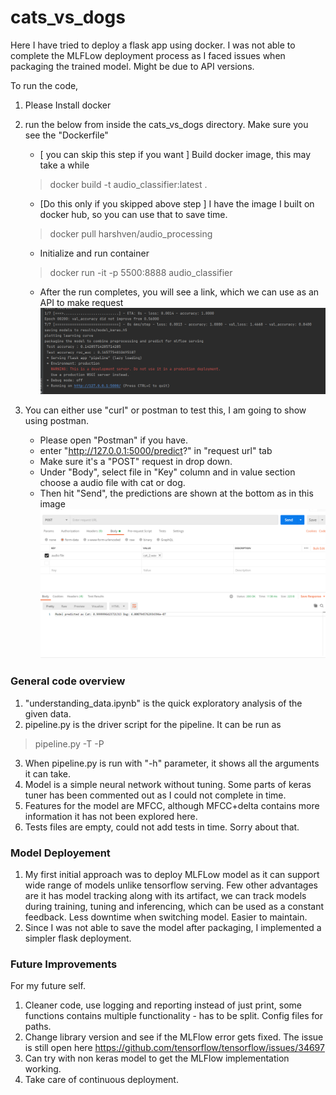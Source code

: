 # cats_vs_dogs
Here I have tried to deploy a flask app using docker. 
I was not able to complete the MLFLow deployment process as I faced issues when packaging the trained model. Might be due to API versions.

To run the code, 
1. Please Install docker
2. run the below from inside the cats_vs_dogs directory. Make sure you see the "Dockerfile"
   * [ you can skip this step if you want ]  Build docker image, this may take a while
   > docker build -t audio_classifier:latest .
   * [Do this only if you skipped above step ] I have the image I built on docker hub, so you can use that to save time.
   > docker pull harshven/audio_processing
   * Initialize and run container 
   >docker run -it -p 5500:8888 audio_classifier
   * After the run completes, you will see a link, which we can use as an API to make request ![img.png](img/img.png)

3. You can either use "curl" or postman to test this, I am going to show using postman. 
    * Please open "Postman" if you have.
    * enter "http://127.0.0.1:5000/predict?"  in "request url" tab
    * Make sure it's a "POST" request in drop down. 
    * Under "Body", select file in "Key" column and in value section choose a audio file with cat or dog.
    * Then hit "Send", the predictions are shown at the bottom as in this image ![img_2.png](img/img_2.png)
    
### General code overview
1. "understanding_data.ipynb" is the quick exploratory analysis of the given data. 
2. pipeline.py is the driver script for the pipeline. It can be run as
> pipeline.py -T -P
3. When pipeline.py is run with "-h" parameter, it shows all the arguments it can take.
4. Model is a simple neural network without tuning. Some parts of keras tuner has been commented out as I could not complete in time. 
5. Features for the model are MFCC, although MFCC+delta contains more information it has not been explored here.
6. Tests files are empty, could not add tests in time. Sorry about that. 

### Model Deployement
1. My first initial approach was to deploy MLFLow model as it can support wide range of models unlike tensorflow serving. 
   Few other advantages are it has model tracking along with its artifact, we can track models during training, tuning and inferencing, 
   which can be used as a constant feedback. Less downtime when switching model. Easier to maintain. 
2. Since I was not able to save the model after packaging, I implemented a simpler flask deployment.

### Future Improvements
For my future self.
1. Cleaner code, use logging and reporting instead of just print, some functions contains multiple functionality - has to be split. Config files for paths. 
2. Change library version and see if the MLFlow error gets fixed. The issue is still open here https://github.com/tensorflow/tensorflow/issues/34697
3. Can try with non keras model to get the MLFlow implementation working.
4. Take care of continuous deployment. 
